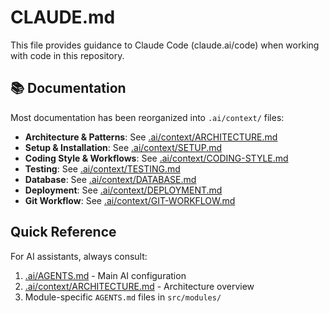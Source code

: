 # CLAUDE.md

This file provides guidance to Claude Code (claude.ai/code) when working with code in this repository.

<!-- Most content has been moved to .ai/context/ for better organization -->

## 📚 Documentation

Most documentation has been reorganized into `.ai/context/` files:

- **Architecture & Patterns**: See [.ai/context/ARCHITECTURE.md](.ai/context/ARCHITECTURE.md)
- **Setup & Installation**: See [.ai/context/SETUP.md](.ai/context/SETUP.md)
- **Coding Style & Workflows**: See [.ai/context/CODING-STYLE.md](.ai/context/CODING-STYLE.md)
- **Testing**: See [.ai/context/TESTING.md](.ai/context/TESTING.md)
- **Database**: See [.ai/context/DATABASE.md](.ai/context/DATABASE.md)
- **Deployment**: See [.ai/context/DEPLOYMENT.md](.ai/context/DEPLOYMENT.md)
- **Git Workflow**: See [.ai/context/GIT-WORKFLOW.md](.ai/context/GIT-WORKFLOW.md)

## Quick Reference

For AI assistants, always consult:
1. [.ai/AGENTS.md](.ai/AGENTS.md) - Main AI configuration
2. [.ai/context/ARCHITECTURE.md](.ai/context/ARCHITECTURE.md) - Architecture overview
3. Module-specific `AGENTS.md` files in `src/modules/`
